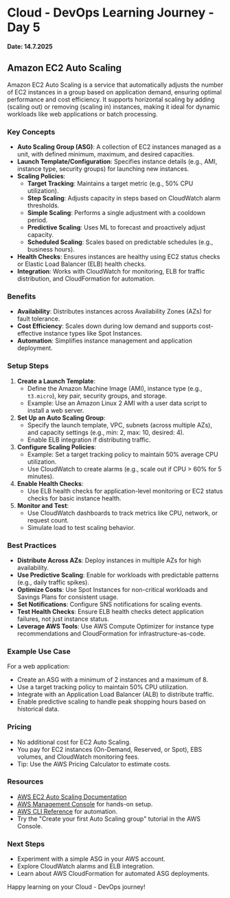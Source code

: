 # Cloud - DevOps Learning Journey - Day 5
**Date: 14.7.2025**

## Amazon EC2 Auto Scaling

Amazon EC2 Auto Scaling is a service that automatically adjusts the number of EC2 instances in a group based on application demand, ensuring optimal performance and cost efficiency. It supports horizontal scaling by adding (scaling out) or removing (scaling in) instances, making it ideal for dynamic workloads like web applications or batch processing.

### Key Concepts
- **Auto Scaling Group (ASG)**: A collection of EC2 instances managed as a unit, with defined minimum, maximum, and desired capacities.
- **Launch Template/Configuration**: Specifies instance details (e.g., AMI, instance type, security groups) for launching new instances.
- **Scaling Policies**:
  - **Target Tracking**: Maintains a target metric (e.g., 50% CPU utilization).
  - **Step Scaling**: Adjusts capacity in steps based on CloudWatch alarm thresholds.
  - **Simple Scaling**: Performs a single adjustment with a cooldown period.
  - **Predictive Scaling**: Uses ML to forecast and proactively adjust capacity.
  - **Scheduled Scaling**: Scales based on predictable schedules (e.g., business hours).
- **Health Checks**: Ensures instances are healthy using EC2 status checks or Elastic Load Balancer (ELB) health checks.
- **Integration**: Works with CloudWatch for monitoring, ELB for traffic distribution, and CloudFormation for automation.

### Benefits
- **Availability**: Distributes instances across Availability Zones (AZs) for fault tolerance.
- **Cost Efficiency**: Scales down during low demand and supports cost-effective instance types like Spot Instances.
- **Automation**: Simplifies instance management and application deployment.

### Setup Steps
1. **Create a Launch Template**:
   - Define the Amazon Machine Image (AMI), instance type (e.g., `t3.micro`), key pair, security groups, and storage.
   - Example: Use an Amazon Linux 2 AMI with a user data script to install a web server.
2. **Set Up an Auto Scaling Group**:
   - Specify the launch template, VPC, subnets (across multiple AZs), and capacity settings (e.g., min: 2, max: 10, desired: 4).
   - Enable ELB integration if distributing traffic.
3. **Configure Scaling Policies**:
   - Example: Set a target tracking policy to maintain 50% average CPU utilization.
   - Use CloudWatch to create alarms (e.g., scale out if CPU > 60% for 5 minutes).
4. **Enable Health Checks**:
   - Use ELB health checks for application-level monitoring or EC2 status checks for basic instance health.
5. **Monitor and Test**:
   - Use CloudWatch dashboards to track metrics like CPU, network, or request count.
   - Simulate load to test scaling behavior.

### Best Practices
- **Distribute Across AZs**: Deploy instances in multiple AZs for high availability.
- **Use Predictive Scaling**: Enable for workloads with predictable patterns (e.g., daily traffic spikes).
- **Optimize Costs**: Use Spot Instances for non-critical workloads and Savings Plans for consistent usage.
- **Set Notifications**: Configure SNS notifications for scaling events.
- **Test Health Checks**: Ensure ELB health checks detect application failures, not just instance status.
- **Leverage AWS Tools**: Use AWS Compute Optimizer for instance type recommendations and CloudFormation for infrastructure-as-code.

### Example Use Case
For a web application:
- Create an ASG with a minimum of 2 instances and a maximum of 8.
- Use a target tracking policy to maintain 50% CPU utilization.
- Integrate with an Application Load Balancer (ALB) to distribute traffic.
- Enable predictive scaling to handle peak shopping hours based on historical data.

### Pricing
- No additional cost for EC2 Auto Scaling.
- You pay for EC2 instances (On-Demand, Reserved, or Spot), EBS volumes, and CloudWatch monitoring fees.
- Tip: Use the AWS Pricing Calculator to estimate costs.

### Resources
- [AWS EC2 Auto Scaling Documentation](https://docs.aws.amazon.com/autoscaling/ec2/userguide/what-is-amazon-ec2-auto-scaling.html)
- [AWS Management Console](https://aws.amazon.com/console/) for hands-on setup.
- [AWS CLI Reference](https://awscli.amazonaws.com/v2/documentation/api/latest/reference/autoscaling/index.html) for automation.
- Try the "Create your first Auto Scaling group" tutorial in the AWS Console.

### Next Steps
- Experiment with a simple ASG in your AWS account.
- Explore CloudWatch alarms and ELB integration.
- Learn about AWS CloudFormation for automated ASG deployments.

Happy learning on your Cloud - DevOps journey!